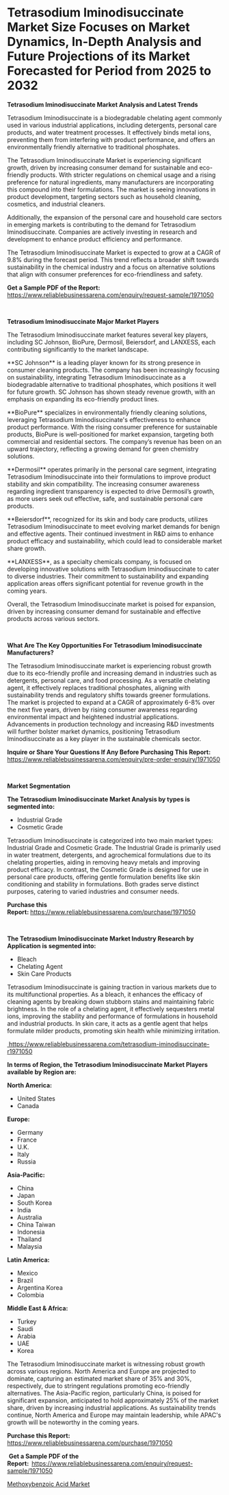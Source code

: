 <p><h1>Tetrasodium Iminodisuccinate Market Size Focuses on Market Dynamics, In-Depth Analysis and Future Projections of its Market Forecasted for Period from 2025 to 2032</h1></p><p><strong>Tetrasodium Iminodisuccinate Market Analysis and Latest Trends</strong></p>
<p><p>Tetrasodium Iminodisuccinate is a biodegradable chelating agent commonly used in various industrial applications, including detergents, personal care products, and water treatment processes. It effectively binds metal ions, preventing them from interfering with product performance, and offers an environmentally friendly alternative to traditional phosphates.</p><p>The Tetrasodium Iminodisuccinate Market is experiencing significant growth, driven by increasing consumer demand for sustainable and eco-friendly products. With stricter regulations on chemical usage and a rising preference for natural ingredients, many manufacturers are incorporating this compound into their formulations. The market is seeing innovations in product development, targeting sectors such as household cleaning, cosmetics, and industrial cleaners.</p><p>Additionally, the expansion of the personal care and household care sectors in emerging markets is contributing to the demand for Tetrasodium Iminodisuccinate. Companies are actively investing in research and development to enhance product efficiency and performance.</p><p>The Tetrasodium Iminodisuccinate Market is expected to grow at a CAGR of 9.8% during the forecast period. This trend reflects a broader shift towards sustainability in the chemical industry and a focus on alternative solutions that align with consumer preferences for eco-friendliness and safety.</p></p>
<p><strong>Get a Sample PDF of the Report:&nbsp;</strong> <a href="https://www.reliablebusinessarena.com/enquiry/request-sample/1971050?utm_campaign=2396&utm_medium=2&utm_source=Github&utm_content=ia&utm_term=02042025&utm_id=tetrasodium-iminodisuccinate">https://www.reliablebusinessarena.com/enquiry/request-sample/1971050</a></p>
<p>&nbsp;</p>
<p><strong>Tetrasodium Iminodisuccinate Major Market Players</strong></p>
<p><p>The Tetrasodium Iminodisuccinate market features several key players, including SC Johnson, BioPure, Dermosil, Beiersdorf, and LANXESS, each contributing significantly to the market landscape.</p><p>**SC Johnson** is a leading player known for its strong presence in consumer cleaning products. The company has been increasingly focusing on sustainability, integrating Tetrasodium Iminodisuccinate as a biodegradable alternative to traditional phosphates, which positions it well for future growth. SC Johnson has shown steady revenue growth, with an emphasis on expanding its eco-friendly product lines.</p><p>**BioPure** specializes in environmentally friendly cleaning solutions, leveraging Tetrasodium Iminodisuccinate's effectiveness to enhance product performance. With the rising consumer preference for sustainable products, BioPure is well-positioned for market expansion, targeting both commercial and residential sectors. The company’s revenue has been on an upward trajectory, reflecting a growing demand for green chemistry solutions.</p><p>**Dermosil** operates primarily in the personal care segment, integrating Tetrasodium Iminodisuccinate into their formulations to improve product stability and skin compatibility. The increasing consumer awareness regarding ingredient transparency is expected to drive Dermosil’s growth, as more users seek out effective, safe, and sustainable personal care products.</p><p>**Beiersdorf**, recognized for its skin and body care products, utilizes Tetrasodium Iminodisuccinate to meet evolving market demands for benign and effective agents. Their continued investment in R&D aims to enhance product efficacy and sustainability, which could lead to considerable market share growth.</p><p>**LANXESS**, as a specialty chemicals company, is focused on developing innovative solutions with Tetrasodium Iminodisuccinate to cater to diverse industries. Their commitment to sustainability and expanding application areas offers significant potential for revenue growth in the coming years.</p><p>Overall, the Tetrasodium Iminodisuccinate market is poised for expansion, driven by increasing consumer demand for sustainable and effective products across various sectors.</p></p>
<p>&nbsp;</p>
<p><strong>What Are The Key Opportunities For Tetrasodium Iminodisuccinate Manufacturers?</strong></p>
<p><p>The Tetrasodium Iminodisuccinate market is experiencing robust growth due to its eco-friendly profile and increasing demand in industries such as detergents, personal care, and food processing. As a versatile chelating agent, it effectively replaces traditional phosphates, aligning with sustainability trends and regulatory shifts towards greener formulations. The market is projected to expand at a CAGR of approximately 6-8% over the next five years, driven by rising consumer awareness regarding environmental impact and heightened industrial applications. Advancements in production technology and increasing R&D investments will further bolster market dynamics, positioning Tetrasodium Iminodisuccinate as a key player in the sustainable chemicals sector.</p></p>
<p><strong>Inquire or Share Your Questions If Any Before Purchasing This Report:</strong> <a href="https://www.reliablebusinessarena.com/enquiry/pre-order-enquiry/1971050?utm_campaign=2396&utm_medium=2&utm_source=Github&utm_content=ia&utm_term=02042025&utm_id=tetrasodium-iminodisuccinate">https://www.reliablebusinessarena.com/enquiry/pre-order-enquiry/1971050</a></p>
<p>&nbsp;</p>
<p><strong>Market Segmentation</strong></p>
<p><strong>The Tetrasodium Iminodisuccinate Market Analysis by types is segmented into:</strong></p>
<p><ul><li>Industrial Grade</li><li>Cosmetic Grade</li></ul></p>
<p><p>Tetrasodium Iminodisuccinate is categorized into two main market types: Industrial Grade and Cosmetic Grade. The Industrial Grade is primarily used in water treatment, detergents, and agrochemical formulations due to its chelating properties, aiding in removing heavy metals and improving product efficacy. In contrast, the Cosmetic Grade is designed for use in personal care products, offering gentle formulation benefits like skin conditioning and stability in formulations. Both grades serve distinct purposes, catering to varied industries and consumer needs.</p></p>
<p><strong>Purchase this Report:&nbsp;</strong><a href="https://www.reliablebusinessarena.com/purchase/1971050?utm_campaign=2396&utm_medium=2&utm_source=Github&utm_content=ia&utm_term=02042025&utm_id=tetrasodium-iminodisuccinate">https://www.reliablebusinessarena.com/purchase/1971050</a></p>
<p>&nbsp;</p>
<p><strong>The Tetrasodium Iminodisuccinate Market Industry Research by Application is segmented into:</strong></p>
<p><ul><li>Bleach</li><li>Chelating Agent</li><li>Skin Care Products</li></ul></p>
<p><p>Tetrasodium Iminodisuccinate is gaining traction in various markets due to its multifunctional properties. As a bleach, it enhances the efficacy of cleaning agents by breaking down stubborn stains and maintaining fabric brightness. In the role of a chelating agent, it effectively sequesters metal ions, improving the stability and performance of formulations in household and industrial products. In skin care, it acts as a gentle agent that helps formulate milder products, promoting skin health while minimizing irritation.</p></p>
<p><a href="https://www.reliablebusinessarena.com/tetrasodium-iminodisuccinate-r1971050?utm_campaign=2396&utm_medium=2&utm_source=Github&utm_content=ia&utm_term=02042025&utm_id=tetrasodium-iminodisuccinate">&nbsp;https://www.reliablebusinessarena.com/tetrasodium-iminodisuccinate-r1971050</a></p>
<p><strong>In terms of Region, the Tetrasodium Iminodisuccinate Market Players available by Region are:</strong></p>
<p>
    <p> <strong> North America: </strong>
        <ul>
            <li>United States</li>
            <li>Canada</li>
        </ul>
        </p> 
    <p> <strong> Europe: </strong>
        <ul>
            <li>Germany</li>
            <li>France</li>
            <li>U.K.</li>
            <li>Italy</li>
            <li>Russia</li>
        </ul>
        </p> 
    <p> <strong> Asia-Pacific: </strong>
        <ul>
            <li>China</li>
            <li>Japan</li>
            <li>South Korea</li>
            <li>India</li>
            <li>Australia</li>
            <li>China Taiwan</li>
            <li>Indonesia</li>
            <li>Thailand</li>
            <li>Malaysia</li>
        </ul>
        </p> 
    <p> <strong> Latin America: </strong>
        <ul>
            <li>Mexico</li>
            <li>Brazil</li>
            <li>Argentina Korea</li>
            <li>Colombia</li>
        </ul>
        </p> 
    <p> <strong> Middle East & Africa: </strong>
        <ul>
            <li>Turkey</li>
            <li>Saudi</li>
            <li>Arabia</li>
            <li>UAE</li>
            <li>Korea</li>
        </ul>
    </p>
    </p>
<p><p>The Tetrasodium Iminodisuccinate market is witnessing robust growth across various regions. North America and Europe are projected to dominate, capturing an estimated market share of 35% and 30%, respectively, due to stringent regulations promoting eco-friendly alternatives. The Asia-Pacific region, particularly China, is poised for significant expansion, anticipated to hold approximately 25% of the market share, driven by increasing industrial applications. As sustainability trends continue, North America and Europe may maintain leadership, while APAC's growth will be noteworthy in the coming years.</p></p>
<p><strong>Purchase this Report: </strong><a href="https://www.reliablebusinessarena.com/purchase/1971050?utm_campaign=2396&utm_medium=2&utm_source=Github&utm_content=ia&utm_term=02042025&utm_id=tetrasodium-iminodisuccinate">https://www.reliablebusinessarena.com/purchase/1971050</a></p>
<p>&nbsp;<strong>Get a Sample PDF of the Report:&nbsp;&nbsp;</strong><a href="https://www.reliablebusinessarena.com/enquiry/request-sample/1971050?utm_campaign=2396&utm_medium=2&utm_source=Github&utm_content=ia&utm_term=02042025&utm_id=tetrasodium-iminodisuccinate">https://www.reliablebusinessarena.com/enquiry/request-sample/1971050</a></p>
<p><strong></strong></p>
<p><p><a href="https://github.com/ilonaenterline65/Market-Research-Report-List-1/blob/main/methoxybenzoic-acid-market.md?utm_campaign=2396&utm_medium=2&utm_source=Github&utm_content=ia&utm_term=02042025&utm_id=tetrasodium-iminodisuccinate">Methoxybenzoic Acid Market</a></p></p>